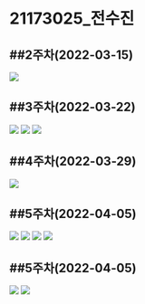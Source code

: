 # 21173025_전수진 

##2주차(2022-03-15)
-
<img width="" height="" src="./pic/2st.PNG"></img>


##3주차(2022-03-22)
-
<img width="" height="" src="./pic/홈화면.PNG"></img>
<img width="" height="" src="./pic/네이버.PNG"></img>
<img width="" height="" src="./pic/전화걸기.PNG"></img>


##4주차(2022-03-29)
-
<img width="" height="" src="./pic/메세지.png"></img>


##5주차(2022-04-05)
-
<img width="" height="" src="./pic/이미지 바꾸기.PNG"></img>
<img width="" height="" src="./pic/이미지 바꾸기2.PNG.jpg"></img>
<img width="" height="" src="./pic/이미지 바꾸기 소스코드.PNG.jpg"></img>
<img width="" height="" src="./pic/이미지 바꾸기 소스코드2.PNG.jpg"></img>

##5주차(2022-04-05)
-
<img width="" height="" src="./pic/사진 넓이.jpg"></img>
<img width="" height="" src="./pic/사진 높이.jpg"></img>
